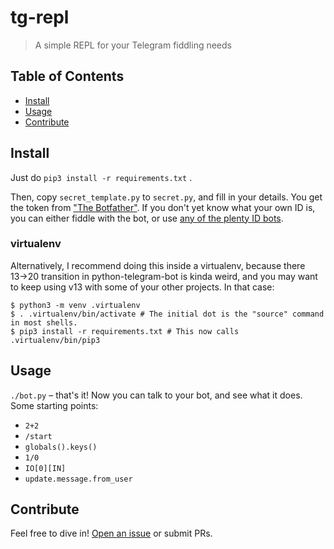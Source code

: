 # tg-repl

> A simple REPL for your Telegram fiddling needs

## Table of Contents

- [Install](#install)
- [Usage](#usage)
- [Contribute](#contribute)

## Install

Just do `pip3 install -r requirements.txt` .

Then, copy `secret_template.py` to `secret.py`, and fill in your details. You get the token from ["The Botfather"](https://t.me/BotFather). If you don't yet know what your own ID is, you can either fiddle with the bot, or use [any of the plenty ID bots](https://t.me/get_my_user_id_bot).

### virtualenv

Alternatively, I recommend doing this inside a virtualenv, because there 13→20 transition in python-telegram-bot is kinda weird, and you may want to keep using v13 with some of your other projects. In that case:

```
$ python3 -m venv .virtualenv
$ . .virtualenv/bin/activate # The initial dot is the "source" command in most shells.
$ pip3 install -r requirements.txt # This now calls .virtualenv/bin/pip3
```

## Usage

`./bot.py` – that's it! Now you can talk to your bot, and see what it does. Some starting points:

- `2+2`
- `/start`
- `globals().keys()`
- `1/0`
- `IO[0][IN]`
- `update.message.from_user`

## Contribute

Feel free to dive in! [Open an issue](https://github.com/BenWiederhake/tg-repl/issues/new) or submit PRs.
